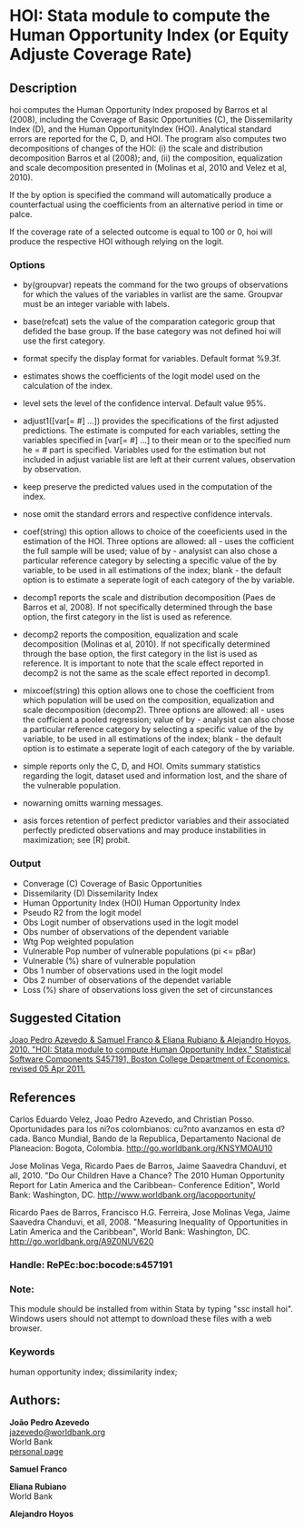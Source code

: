 ﻿# HOI: Stata module to compute the Human Opportunity Index (or Equity Adjuste Coverage Rate)

## Description

  hoi computes the Human Opportunity Index proposed by Barros et al (2008), including the Coverage of Basic Opportunities (C), the Dissemilarity Index (D), and the Human OpportunityIndex (HOI). Analytical standard errors are reported for the C, D, and HOI. The program also computes two decompositions of changes of the HOI: (i) the scale and distribution decomposition Barros et al (2008); and, (ii) the composition, equalization and scale decomposition presented in (Molinas et al, 2010 and Velez et al, 2010).

  If the by option is specified the command will automatically produce a counterfactual using the coefficients from an alternative period in time or palce.

  If the coverage rate of a selected outcome is equal to 100 or 0, hoi will produce the respective HOI withough relying on the logit.

### Options

- by(groupvar) repeats the command for the two groups of observations for which the values of the variables in varlist are the same. Groupvar must be an integer variable with labels.

- base(refcat) sets the value of the comparation categoric group that defided the base group. If the base category was not defined hoi will use the first category.

- format specify the display format for variables. Default format %9.3f.

- estimates shows the coefficients of the logit model used on the calculation of the index.

- level sets the level of the confidence interval. Default value 95%.

- adjust1([var[= #] ...]) provides the specifications of the first adjusted predictions. The estimate is computed for each variables, setting the variables specified in [var[= #] ...] to their mean or to the specified num he = # part is specified.  Variables used for the estimation but not included in adjust variable list are left at their current values, observation by observation.

- keep preserve the predicted values used in the computation of the index.

- nose omit the standard errors and respective confidence intervals.

- coef(string) this option allows to choice of the coeeficients used in the estimation of the HOI.  Three options are allowed: all - uses the cofficient the full sample will be used; value of by - analysist can also chose a particular reference category by selecting a specific value of the by variable, to be used in all estimations of the index; blank - the default option is to estimate a seperate logit of each category of the by variable.

- decomp1 reports the scale and distribution decomposition (Paes de Barros et al, 2008). If not specifically determined through the base option, the first category in the list is used as reference.

- decomp2 reports the composition, equalization and scale decomposition (Molinas et al, 2010). If not specifically determined through the base option, the first category in the list is used as reference. It is important to note that the scale effect reported in decomp2 is not the same as the scale effect reported in decomp1.

- mixcoef(string) this option allows one to chose the coefficient from which population will be used on the composition, equalization and scale decomposition (decomp2).  Three options are allowed: all - uses the cofficient a pooled regression; value of by - analysist can also chose a particular reference category by selecting a specific value of the by variable, to be used in all estimations of the index; blank - the default option is to estimate a seperate logit of each category of the by variable.

- simple reports only the C, D, and HOI. Omits summary statistics regarding the logit, dataset used and information lost, and the share of the vulnerable population.

- nowarning omitts warning messages.

- asis forces retention of perfect predictor variables and their associated perfectly predicted observations and may produce instabilities in maximization; see [R] probit.

### Output

 - Converage (C) Coverage of Basic Opportunities
 - Dissemilarity (D) Dissemilarity Index
 - Human Opportunity Index (HOI) Human Opportunity Index
 - Pseudo R2 from the logit model
 - Obs Logit number of observations used in the logit model
 - Obs number of observations of the dependent variable
 - Wtg Pop weighted population
 - Vulnerable Pop number of vulnerable populations (pi <= pBar)
 - Vulnerable (%) share of vulnerable population
 - Obs 1 number of observations used in the logit model
 - Obs 2 number of observations of the dependet variable
 - Loss (%) share of observations loss given the set of circunstances

## Suggested Citation
[Joao Pedro Azevedo & Samuel Franco & Eliana Rubiano & Alejandro Hoyos, 2010. "HOI: Stata module to compute Human Opportunity Index," Statistical Software Components S457191, Boston College Department of Economics, revised 05 Apr 2011.](https://ideas.repec.org/c/boc/bocode/s457191.html)

## References

 Carlos Eduardo Velez, Joao Pedro Azevedo, and Christian Posso. Oportunidades para los ni?os colombianos:  cu?nto avanzamos en esta d?cada. Banco Mundial, Bando de la Republica, Departamento Nacional de Planeacion:  Bogota, Colombia.  http://go.worldbank.org/KNSYMOAU10

 Jose Molinas Vega, Ricardo Paes de Barros, Jaime Saavedra Chanduvi, et all, 2010. "Do Our Children Have a Chance? The 2010 Human Opportunity Report for Latin America and the Caribbean- Conference Edition", World Bank: Washington, DC.  http://www.worldbank.org/lacopportunity/

 Ricardo Paes de Barros, Francisco H.G. Ferreira, Jose Molinas Vega, Jaime Saavedra Chanduvi, et all, 2008. "Measuring Inequality of Opportunities in Latin America and the Caribbean", World Bank: Washington, DC.  http://go.worldbank.org/A9Z0NUV620

### Handle: RePEc:boc:bocode:s457191 

### Note: 
This module should be installed from within Stata by typing "ssc install hoi". Windows users should not attempt to download these files with a web browser.

### Keywords
human opportunity index; dissimilarity index;

## Authors: 

  **João Pedro Azevedo**  
  [jazevedo@worldbank.org](mailto:jazevedo@worldbank.org)  
  World Bank  
  [personal page](http://www.worldbank.org/en/about/people/j/joao-pedro-azevedo)  

  **Samuel Franco**  

  **Eliana Rubiano**  
  World Bank  

  **Alejandro Hoyos**  

